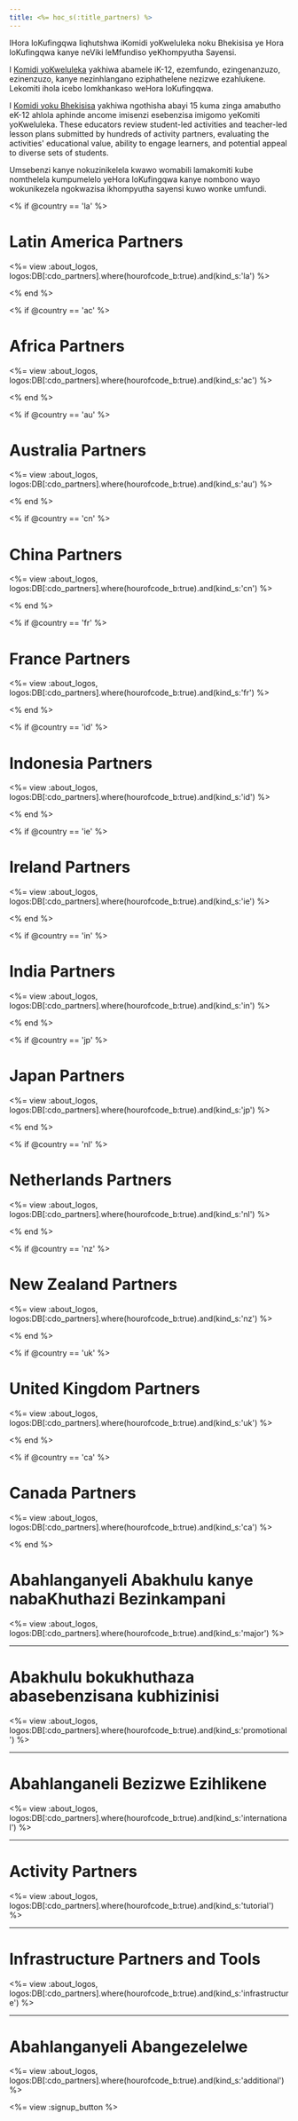 ```yaml
---
title: <%= hoc_s(:title_partners) %>
---
```

IHora loKufingqwa liqhutshwa iKomidi yoKweluleka noku Bhekisisa ye Hora loKufingqwa kanye neViki leMfundiso yeKhompyutha Sayensi.

I [Komidi yoKweluleka](<%= resolve_url('/advisory-committee') %>) yakhiwa abamele iK-12, ezemfundo, ezingenanzuzo, ezinenzuzo, kanye nezinhlangano eziphathelene nezizwe ezahlukene. Lekomiti ihola icebo lomkhankaso weHora loKufingqwa.

I [Komidi yoku Bhekisisa](<%= resolve_url('/review-committee') %>) yakhiwa ngothisha abayi 15 kuma zinga amabutho eK-12 ahlola aphinde ancome imisenzi esebenzisa imigomo yeKomiti yoKweluleka. These educators review student-led activities and teacher-led lesson plans submitted by hundreds of activity partners, evaluating the activities' educational value, ability to engage learners, and potential appeal to diverse sets of students.

Umsebenzi kanye nokuzinikelela kwawo womabili lamakomiti kube nomthelela kumpumelelo yeHora loKufingqwa kanye nombono wayo wokunikezela ngokwazisa ikhompyutha sayensi kuwo wonke umfundi.

<% if @country == 'la' %>

# Latin America Partners

<%= view :about_logos, logos:DB[:cdo_partners].where(hourofcode_b:true).and(kind_s:'la') %>

<% end %>

<% if @country == 'ac' %>

# Africa Partners

<%= view :about_logos, logos:DB[:cdo_partners].where(hourofcode_b:true).and(kind_s:'ac') %>

<% end %>

<% if @country == 'au' %>

# Australia Partners

<%= view :about_logos, logos:DB[:cdo_partners].where(hourofcode_b:true).and(kind_s:'au') %>

<% end %>

<% if @country == 'cn' %>

# China Partners

<%= view :about_logos, logos:DB[:cdo_partners].where(hourofcode_b:true).and(kind_s:'cn') %>

<% end %>

<% if @country == 'fr' %>

# France Partners

<%= view :about_logos, logos:DB[:cdo_partners].where(hourofcode_b:true).and(kind_s:'fr') %>

<% end %>

<% if @country == 'id' %>

# Indonesia Partners

<%= view :about_logos, logos:DB[:cdo_partners].where(hourofcode_b:true).and(kind_s:'id') %>

<% end %>

<% if @country == 'ie' %>

# Ireland Partners

<%= view :about_logos, logos:DB[:cdo_partners].where(hourofcode_b:true).and(kind_s:'ie') %>

<% end %>

<% if @country == 'in' %>

# India Partners

<%= view :about_logos, logos:DB[:cdo_partners].where(hourofcode_b:true).and(kind_s:'in') %>

<% end %>

<% if @country == 'jp' %>

# Japan Partners

<%= view :about_logos, logos:DB[:cdo_partners].where(hourofcode_b:true).and(kind_s:'jp') %>

<% end %>

<% if @country == 'nl' %>

# Netherlands Partners

<%= view :about_logos, logos:DB[:cdo_partners].where(hourofcode_b:true).and(kind_s:'nl') %>

<% end %>

<% if @country == 'nz' %>

# New Zealand Partners

<%= view :about_logos, logos:DB[:cdo_partners].where(hourofcode_b:true).and(kind_s:'nz') %>

<% end %>

<% if @country == 'uk' %>

# United Kingdom Partners

<%= view :about_logos, logos:DB[:cdo_partners].where(hourofcode_b:true).and(kind_s:'uk') %>

<% end %>

<% if @country == 'ca' %>

# Canada Partners

<%= view :about_logos, logos:DB[:cdo_partners].where(hourofcode_b:true).and(kind_s:'ca') %>

<% end %>

# Abahlanganyeli Abakhulu kanye nabaKhuthazi Bezinkampani

<%= view :about_logos, logos:DB[:cdo_partners].where(hourofcode_b:true).and(kind_s:'major') %>

---

# Abakhulu bokukhuthaza abasebenzisana kubhizinisi

<%= view :about_logos, logos:DB[:cdo_partners].where(hourofcode_b:true).and(kind_s:'promotional') %>

---

# Abahlanganeli Bezizwe Ezihlikene

<%= view :about_logos, logos:DB[:cdo_partners].where(hourofcode_b:true).and(kind_s:'international') %>

---

# Activity Partners

<%= view :about_logos, logos:DB[:cdo_partners].where(hourofcode_b:true).and(kind_s:'tutorial') %>

---

# Infrastructure Partners and Tools

<%= view :about_logos, logos:DB[:cdo_partners].where(hourofcode_b:true).and(kind_s:'infrastructure') %>

---

# Abahlanganyeli Abangezelelwe

<%= view :about_logos, logos:DB[:cdo_partners].where(hourofcode_b:true).and(kind_s:'additional') %>

<%= view :signup_button %>